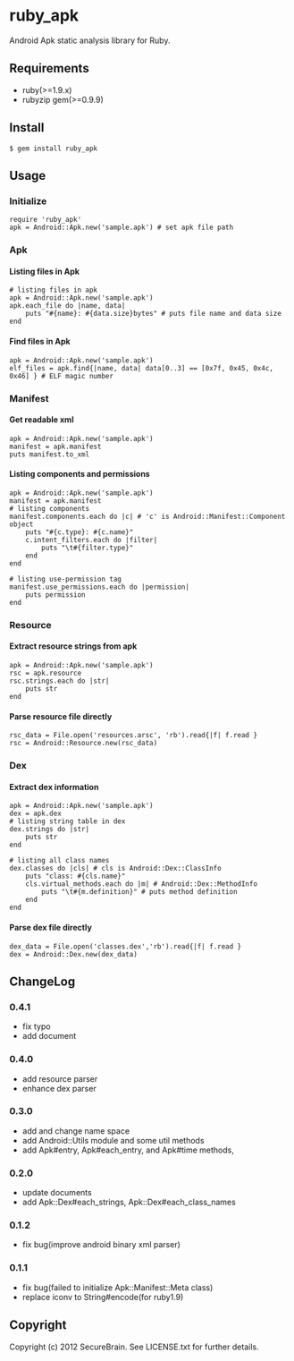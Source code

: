 # ruby_apk
Android Apk static analysis library for Ruby.

## Requirements
- ruby(>=1.9.x)
- rubyzip gem(>=0.9.9)

## Install
	$ gem install ruby_apk

## Usage
### Initialize
	require 'ruby_apk'
	apk = Android::Apk.new('sample.apk') # set apk file path

### Apk
#### Listing files in Apk
	# listing files in apk
	apk = Android::Apk.new('sample.apk')
	apk.each_file do |name, data|
		puts "#{name}: #{data.size}bytes" # puts file name and data size
	end

#### Find files in Apk
	apk = Android::Apk.new('sample.apk')
	elf_files = apk.find{|name, data| data[0..3] == [0x7f, 0x45, 0x4c, 0x46] } # ELF magic number

### Manifest
#### Get readable xml
	apk = Android::Apk.new('sample.apk')
	manifest = apk.manifest
	puts manifest.to_xml

#### Listing components and permissions
	apk = Android::Apk.new('sample.apk')
	manifest = apk.manifest
	# listing components
	manifest.components.each do |c| # 'c' is Android::Manifest::Component object
		puts "#{c.type}: #{c.name}" 
		c.intent_filters.each do |filter|
			puts "\t#{filter.type}"
		end
	end

	# listing use-permission tag
	manifest.use_permissions.each do |permission|
		puts permission
	end

### Resource
#### Extract resource strings from apk
	apk = Android::Apk.new('sample.apk')
	rsc = apk.resource
	rsc.strings.each do |str|
		puts str
	end

#### Parse resource file directly
	rsc_data = File.open('resources.arsc', 'rb').read{|f| f.read }
	rsc = Android::Resource.new(rsc_data)

### Dex
#### Extract dex information
	apk = Android::Apk.new('sample.apk')
	dex = apk.dex
	# listing string table in dex
	dex.strings do |str|
		puts str
	end

	# listing all class names
	dex.classes do |cls| # cls is Android::Dex::ClassInfo
		puts "class: #{cls.name}"
		cls.virtual_methods.each do |m| # Android::Dex::MethodInfo
			puts "\t#{m.definition}" # puts method definition
		end
	end

#### Parse dex file directly
	dex_data = File.open('classes.dex','rb').read{|f| f.read }
	dex = Android::Dex.new(dex_data)


## ChangeLog
### 0.4.1
* fix typo
* add document

### 0.4.0
* add resource parser
* enhance dex parser

### 0.3.0
* add and change name space
* add Android::Utils module and some util methods
* add Apk#entry, Apk#each_entry, and Apk#time methods,

### 0.2.0
* update documents
* add Apk::Dex#each_strings, Apk::Dex#each_class_names

### 0.1.2
* fix bug(improve android binary xml parser)

### 0.1.1
* fix bug(failed to initialize Apk::Manifest::Meta class)
* replace iconv to String#encode(for ruby1.9)


## Copyright

Copyright (c) 2012 SecureBrain. See LICENSE.txt for further details.


